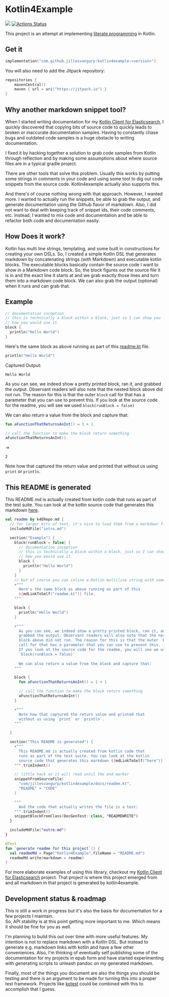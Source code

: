 # Kotlin4Example

[![](https://jitpack.io/v/jillesvangurp/kotlin4example.svg)](https://jitpack.io/#jillesvangurp/kotlin4example)
[![Actions Status](https://github.com/jillesvangurp/kotlin4example/workflows/CI-gradle-build/badge.svg)](https://github.com/jillesvangurp/kotlin4example/actions)

This project is an attempt at implementing [literate programming](https://en.wikipedia.org/wiki/Literate_programming) in Kotlin. 

## Get it

```kotlin
implementation("com.github.jillesvangurp:kotlin4example:<version>")
```

You will also need to add the Jitpack repository:

```kotlin
repositories {
    mavenCentral()
    maven { url = uri("https://jitpack.io") }
}
```

## Why another markdown snippet tool?
    
When I started writing documentation for my [Kotlin Client for Elasticsearch](https://githubcom/jillesvangurp/es-kotlin-wrapper-client), I quickly discovered that copying bits of source code to quickly leads to broken or inaccurate documentation samples. Having to constantly chase bugs and outdated code samples is a huge obstacle to writing documentation.

I fixed it by hacking together a solution to grab code samples from Kotlin through reflection and by making some assumptions about where source files are in a typical gradle project.
    
There are other tools that solve this problem. Usually this works by putting some strings in comments in your code and using some tool to dig out code snippets from the source code. Kotlin4example actually also supports this.
    
And there's of course nothing wrong with that approach. However, I wanted more. I wanted to actually run the snippets, be able to grab the output, and generate documentation using the Github flavor of markdown. Also, I did not want to deal with keeping track of snippet ids, their code comments, etc. Instead, I wanted to mix code and documentation and be able to refactor both code and documentation easily.

## How Does it work?

Kotlin has multi line strings, templating, and some built in constructions for creating your own DSLs. So, I created a simple Kotlin DSL that generates markdown by concatenating strings (with Markdown) and executable kotlin blocks. The executable blocks basically contain the source code I want to show in a Markdown code block. So, the block figures out the source file it is in and the exact line it starts at and we grab exactly those lines and turn them into a markdown code block. We can also grab the output (optional) when it runs and can grab that.

## Example

```kotlin
// documentation inception
// this is technically a block within a block, just so I can show you
// how you would use it.
block {
  println("Hello World")
}
```

Here's the same block as above running as part of this 
[readme.kt](https://github.com/jillesvangurp/kotlin4example/tree/master/src/test/kotlin/com/jillesvangurp/kotlin4example/docs/readme.kt) file.

```kotlin
println("Hello World")
```

Captured Output:

```
Hello World

```

As you can see, we indeed show a pretty printed block, ran it, and
grabbed the output. Observant readers will also note that the nested 
block above did not run. The reason for this is that the outer `block` 
call for that has a parameter that you can use to prevent this. 
If you look at the source code for the readme, you will see we used 
`block(runBlock = false)`

We can also return a value from the block and capture that:

```kotlin
fun aFunctionThatReturnsAnInt() = 1 + 1

// call the function to make the block return something
aFunctionThatReturnsAnInt()
```

->

```
2
```

Note how that captured the return value and printed that 
without us using `print` or `println`.

## This README is generated

This README.md is actually created from kotlin code that 
runs as part of the test suite. You can look at the kotlin 
source code that generates this markdown [here](https://github.com/jillesvangurp/kotlin4example/tree/master/src/test/kotlin/com/jillesvangurp/kotlin4example/docs/readme.kt).

```kotlin
val readme by k4ERepo.md {
  // for larger bits of text, it's nice to load them from a markdown file
  includeMdFile("intro.md")

  section("Example") {
    block(runBlock = false) {
      // documentation inception
      // this is technically a block within a block, just so I can show you
      // how you would use it.
      block {
        println("Hello World")
      }
    }
    // but of course you can inline a Kotlin multiline string with some markdown
    +"""
      Here's the same block as above running as part of this 
      ${mdLinkToSelf("readme.kt")} file.
    """

    block {
      println("Hello World")
    }

    +"""
      As you can see, we indeed show a pretty printed block, ran it, and
      grabbed the output. Observant readers will also note that the nested 
      block above did not run. The reason for this is that the outer `block` 
      call for that has a parameter that you can use to prevent this. 
      If you look at the source code for the readme, you will see we used 
      `block(runBlock = false)`
      
      We can also return a value from the block and capture that:
    """

    block {
      fun aFunctionThatReturnsAnInt() = 1 + 1

      // call the function to make the block return something
      aFunctionThatReturnsAnInt()
    }

    +"""
      Note how that captured the return value and printed that 
      without us using `print` or `println`.
    """

  }

  section("This README is generated") {
    +"""
      This README.md is actually created from kotlin code that 
      runs as part of the test suite. You can look at the kotlin 
      source code that generates this markdown ${mdLinkToSelf("here")}.
    """.trimIndent()

    // little hack so it will read until the end marker
    snippetFromSourceFile(
      "com/jillesvangurp/kotlin4example/docs/readme.kt",
      "README" + "CODE"
    )

    """
      And the code that actually writes the file is a test:
    """.trimIndent()
    snippetBlockFromClass(DocGenTest::class, "READMEWRITE")
  }

  includeMdFile("outro.md")
}
```

```kotlin
@Test
fun `generate readme for this project`() {
  val readmeMd = Page("Kotlin4Example",fileName = "README.md")
  readmeMd.write(markdown = readme)
}
```

For more elaborate examples of using this library, checkout my 
[Kotlin Client for Elasticsearch](https://github.com/jillesvangurp/es-kotlin-wrapper-client) project. That 
project is where this project emerged from and all markdown in that project is generated by kotlin4example.

## Development status & roadmap

This is still a work in progress but it's also the basis for documentation for a few projects I maintain.       
So, API stability is at this point getting more important to me. Which means it should be fine for you as well. 

I'm planning to build this out over time with more useful features. My intention is not to replace markdown
with a Kotlin DSL. But instead to generate e.g. markdown links with kotlin and have a
few other conveniences. Also, I'm thinking of eventually self publishing some of the documentation for my 
projects in epub form and have started experimenting with generating scripts to unleash pandoc on my 
generated markdown.

Finally, most of the things you document are also the things you should be testing and there is an argument
to be made for turning this into a proper test framework. Projects like [kotest](https://github.com/kotest/kotest)
could be combined with this to accomplish that I guess.

